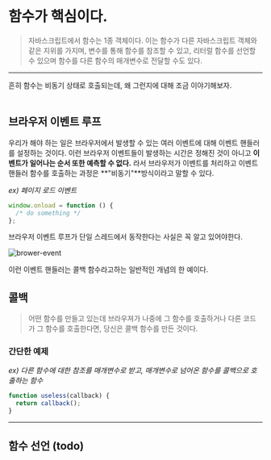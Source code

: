 # 함수가 핵심이다.

> 자바스크립트에서 함수는 1종 객체이다. 이는 함수가 다른 자바스크립트 객체와 같은 지위를 가지며, 변수를 통해 함수를 참조할 수 있고, 리터럴 함수를 선언할 수 있으며 함수를 다른 함수의 매개변수로 전달할 수도 있다.

---

흔히 함수는 비동기 상태로 호출되는데, 왜 그런지에 대해 조금 이야기해보자.
<br /><br />

## 브라우저 이벤트 루프

우리가 해야 하는 일은 브라우저에서 발생할 수 있는 여러 이벤트에 대해 이벤트 핸들러를 설정하는 것이다. 이런 브라우저 이벤트들이 발생하는 시간은 정해진 것이 아니고 **이벤트가 일어나는 순서 또한 예측할 수 없다.**
라서 브라우저가 이벤트를 처리하고 이벤트 핸들러 함수를 호출하는 과정은 **"비동기"**방식이라고 말할 수 있다.

_ex) 페이지 로드 이벤트_

```javascript
window.onload = function () {
  /* do something */
};
```

브라우저 이벤트 루프가 단일 스레드에서 동작한다는 사실은 꼭 알고 있어야한다.

![brower-event](browser-event.heic)

이런 이벤트 핸들러는 콜백 함수라고하는 일반적인 개념의 한 예이다.

## 콜백

> 어떤 함수를 만들고 있는데 브라우져가 나중에 그 함수를 호출하거나 다른 코드가 그 함수를 호출한다면, 당신은 콜백 함수를 만든 것이다.

### 간단한 예제

_ex) 다른 함수에 대한 참조를 매개변수로 받고, 매개변수로 넘어온 함수를 콜백으로 호출하는 함수_

```javascript
function useless(callback) {
  return callback();
}
```
---

## 함수 선언 (todo)


